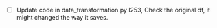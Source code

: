 - [ ] Update code in data_transformation.py l253, Check the original df, it might changed the way it saves. 